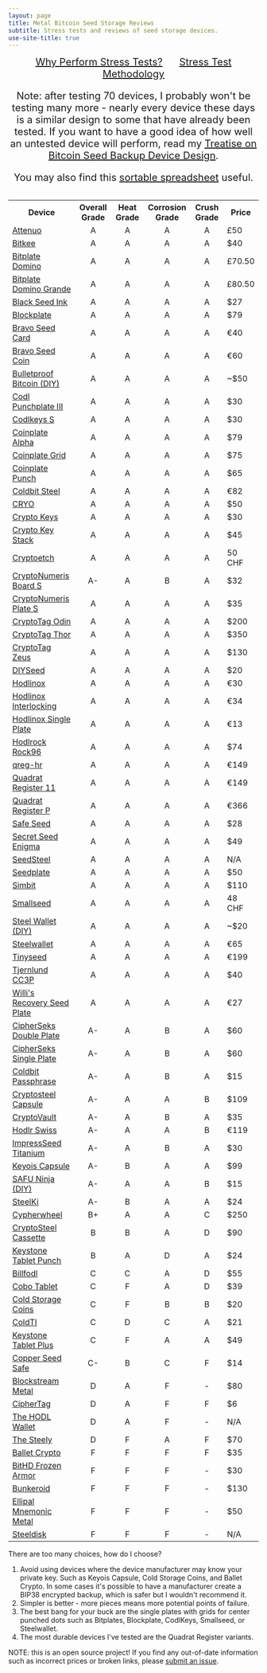 ```yaml
---
layout: page
title: Metal Bitcoin Seed Storage Reviews
subtitle: Stress tests and reviews of seed storage devices.
use-site-title: true
---
```


<div style="text-align:center; font-size:20px">
    <a href="why">Why Perform Stress Tests?</a>
    &nbsp;&nbsp;&nbsp;&nbsp;
    <a href="how">Stress Test Methodology</a>
    <br/>
    <p>Note: after testing 70 devices, I probably won't be testing many more - nearly every device these days is a similar design to some that have already been tested. If you want to have a good idea of how well an untested device will perform, read my <a href="https://blog.lopp.net/a-treatise-on-bitcoin-seed-backup-device-design/">Treatise on Bitcoin Seed Backup Device Design</a>.</p>
    You may also find this <a href="https://docs.google.com/spreadsheets/d/1poBdHCVrd5eErAWySjSBoKh2f_6VCHsy3ForvL8JCRE/edit#gid=197446072">sortable spreadsheet</a> useful.</div>
<br/>
<table class="compatibility">
  <tr>
    <th>Device</th>
    <th style="text-align:center">Overall Grade</th>
    <th style="text-align:center">Heat Grade</th>
    <th style="text-align:center">Corrosion Grade</th>
    <th style="text-align:center">Crush Grade</th>
    <th>Price</th>
  </tr>
  <tr>
    <td><a href="reviews/attenuo/">Attenuo</a></td>
    <td style="text-align:center">A</td>
    <td style="text-align:center">A</td>
    <td style="text-align:center">A</td>
    <td style="text-align:center">A</td>
    <td>£50</td>
  </tr>
  <tr>
    <td><a href="reviews/bitkee/">Bitkee</a></td>
    <td style="text-align:center">A</td>
    <td style="text-align:center">A</td>
    <td style="text-align:center">A</td>
    <td style="text-align:center">A</td>
    <td>$40</td>
  </tr>
  <tr>
    <td><a href="reviews/bitplate/">Bitplate Domino</a></td>
    <td style="text-align:center">A</td>
    <td style="text-align:center">A</td>
    <td style="text-align:center">A</td>
    <td style="text-align:center">A</td>
    <td>£70.50</td>
  </tr>
  <tr>
    <td><a href="reviews/bitplate-grande/">Bitplate Domino Grande</a></td>
    <td style="text-align:center">A</td>
    <td style="text-align:center">A</td>
    <td style="text-align:center">A</td>
    <td style="text-align:center">A</td>
    <td>£80.50</td>
  </tr>
  <tr>
    <td><a href="reviews/black-seed-ink/">Black Seed Ink</a></td>
    <td style="text-align:center">A</td>
    <td style="text-align:center">A</td>
    <td style="text-align:center">A</td>
    <td style="text-align:center">A</td>
    <td>$27</td>
  </tr>
  <tr>
    <td><a href="reviews/blockplate/">Blockplate</a></td>
    <td style="text-align:center">A</td>
    <td style="text-align:center">A</td>
    <td style="text-align:center">A</td>
    <td style="text-align:center">A</td>
    <td>$79</td>
  </tr>
  <tr>
    <td><a href="reviews/bravo-seed-card/">Bravo Seed Card</a></td>
    <td style="text-align:center">A</td>
    <td style="text-align:center">A</td>
    <td style="text-align:center">A</td>
    <td style="text-align:center">A</td>
    <td>€40</td>
  </tr>
  <tr>
    <td><a href="reviews/bravo-seed-coin/">Bravo Seed Coin</a></td>
    <td style="text-align:center">A</td>
    <td style="text-align:center">A</td>
    <td style="text-align:center">A</td>
    <td style="text-align:center">A</td>
    <td>€60</td>
  </tr>
  <tr>
    <td><a href="reviews/diy-bulletproof/">Bulletproof Bitcoin (DIY)</a></td>
    <td style="text-align:center">A</td>
    <td style="text-align:center">A</td>
    <td style="text-align:center">A</td>
    <td style="text-align:center">A</td>
    <td>~$50</td>
  </tr>
  <tr>
    <td><a href="reviews/codl-punchplate/">Codl Punchplate III</a></td>
    <td style="text-align:center">A</td>
    <td style="text-align:center">A</td>
    <td style="text-align:center">A</td>
    <td style="text-align:center">A</td>
    <td>$30</td>
  </tr>
  <tr>
    <td><a href="reviews/codlkeys/">Codlkeys S</a></td>
    <td style="text-align:center">A</td>
    <td style="text-align:center">A</td>
    <td style="text-align:center">A</td>
    <td style="text-align:center">A</td>
    <td>$30</td>
  </tr>
  <tr>
    <td><a href="reviews/coinplate-alpha/">Coinplate Alpha</a></td>
    <td style="text-align:center">A</td>
    <td style="text-align:center">A</td>
    <td style="text-align:center">A</td>
    <td style="text-align:center">A</td>
    <td>$79</td>
  </tr>
  <tr>
    <td><a href="reviews/coinplate-grid/">Coinplate Grid</a></td>
    <td style="text-align:center">A</td>
    <td style="text-align:center">A</td>
    <td style="text-align:center">A</td>
    <td style="text-align:center">A</td>
    <td>$75</td>
  </tr>
  <tr>
    <td><a href="reviews/coinplate-punch/">Coinplate Punch</a></td>
    <td style="text-align:center">A</td>
    <td style="text-align:center">A</td>
    <td style="text-align:center">A</td>
    <td style="text-align:center">A</td>
    <td>$65</td>
  </tr>
  <tr>
    <td><a href="reviews/coldbit-steel/">Coldbit Steel</a></td>
    <td style="text-align:center">A</td>
    <td style="text-align:center">A</td>
    <td style="text-align:center">A</td>
    <td style="text-align:center">A</td>
    <td>€82</td>
  </tr>
  <tr>
    <td><a href="reviews/cryo/">CRYO</a></td>
    <td style="text-align:center">A</td>
    <td style="text-align:center">A</td>
    <td style="text-align:center">A</td>
    <td style="text-align:center">A</td>
    <td>$50</td>
  </tr>
  <tr>
    <td><a href="reviews/crypto-keys/">Crypto Keys</a></td>
    <td style="text-align:center">A</td>
    <td style="text-align:center">A</td>
    <td style="text-align:center">A</td>
    <td style="text-align:center">A</td>
    <td>$30</td>
  </tr>
  <tr>
    <td><a href="reviews/crypto-key-stack/">Crypto Key Stack</a></td>
    <td style="text-align:center">A</td>
    <td style="text-align:center">A</td>
    <td style="text-align:center">A</td>
    <td style="text-align:center">A</td>
    <td>$45</td>
  </tr>
  <tr>
    <td><a href="reviews/cryptoetch/">Cryptoetch</a></td>
    <td style="text-align:center">A</td>
    <td style="text-align:center">A</td>
    <td style="text-align:center">A</td>
    <td style="text-align:center">A</td>
    <td>50 CHF</td>
  </tr>
  <tr>
    <td><a href="reviews/cryptonumeris-board-s/">CryptoNumeris Board S</a></td>
    <td style="text-align:center">A-</td>
    <td style="text-align:center">A</td>
    <td style="text-align:center">B</td>
    <td style="text-align:center">A</td>
    <td>$32</td>
  </tr>
  <tr>
    <td><a href="reviews/cryptonumeris-plate-s/">CryptoNumeris Plate S</a></td>
    <td style="text-align:center">A</td>
    <td style="text-align:center">A</td>
    <td style="text-align:center">A</td>
    <td style="text-align:center">A</td>
    <td>$35</td>
  </tr>
  <tr>
    <td><a href="reviews/cryptotag-odin/">CryptoTag Odin</a></td>
    <td style="text-align:center">A</td>
    <td style="text-align:center">A</td>
    <td style="text-align:center">A</td>
    <td style="text-align:center">A</td>
    <td>$200</td>
  </tr>
  <tr>
    <td><a href="reviews/cryptotag/">CryptoTag Thor</a></td>
    <td style="text-align:center">A</td>
    <td style="text-align:center">A</td>
    <td style="text-align:center">A</td>
    <td style="text-align:center">A</td>
    <td>$350</td>
  </tr>
  <tr>
    <td><a href="reviews/cryptotag-zeus/">CryptoTag Zeus</a></td>
    <td style="text-align:center">A</td>
    <td style="text-align:center">A</td>
    <td style="text-align:center">A</td>
    <td style="text-align:center">A</td>
    <td>$130</td>
  </tr>
  <tr>
    <td><a href="reviews/diyseed/">DIYSeed</a></td>
    <td style="text-align:center">A</td>
    <td style="text-align:center">A</td>
    <td style="text-align:center">A</td>
    <td style="text-align:center">A</td>
    <td>$20</td>
  </tr>
  <tr>
    <td><a href="reviews/hodlinox/">Hodlinox</a></td>
    <td style="text-align:center">A</td>
    <td style="text-align:center">A</td>
    <td style="text-align:center">A</td>
    <td style="text-align:center">A</td>
    <td>€30</td>
  </tr>
  <tr>
    <td><a href="reviews/hodlinox-2/">Hodlinox Interlocking</a></td>
    <td style="text-align:center">A</td>
    <td style="text-align:center">A</td>
    <td style="text-align:center">A</td>
    <td style="text-align:center">A</td>
    <td>€34</td>
  </tr>
  <tr>
    <td><a href="reviews/hodlinox-single/">Hodlinox Single Plate</a></td>
    <td style="text-align:center">A</td>
    <td style="text-align:center">A</td>
    <td style="text-align:center">A</td>
    <td style="text-align:center">A</td>
    <td>€13</td>
  </tr>
  <tr>
    <td><a href="reviews/hodlrock/">Hodlrock Rock96</a></td>
    <td style="text-align:center">A</td>
    <td style="text-align:center">A</td>
    <td style="text-align:center">A</td>
    <td style="text-align:center">A</td>
    <td>$74</td>
  </tr>
  <tr>
    <td><a href="reviews/qreg-hr/">qreg-hr</a></td>
    <td style="text-align:center">A</td>
    <td style="text-align:center">A</td>
    <td style="text-align:center">A</td>
    <td style="text-align:center">A</td>
    <td>€149</td>
  </tr>
  <tr>
    <td><a href="reviews/quadrat-register-11/">Quadrat Register 11</a></td>
    <td style="text-align:center">A</td>
    <td style="text-align:center">A</td>
    <td style="text-align:center">A</td>
    <td style="text-align:center">A</td>
    <td>€149</td>
  </tr>
  <tr>
    <td><a href="reviews/quadrat-register/">Quadrat Register P</a></td>
    <td style="text-align:center">A</td>
    <td style="text-align:center">A</td>
    <td style="text-align:center">A</td>
    <td style="text-align:center">A</td>
    <td>€366</td>
  </tr>
  <tr>
    <td><a href="reviews/safe-seed/">Safe Seed</a></td>
    <td style="text-align:center">A</td>
    <td style="text-align:center">A</td>
    <td style="text-align:center">A</td>
    <td style="text-align:center">A</td>
    <td>$28</td>
  </tr>
  <tr>
    <td><a href="reviews/secret-seed-enigma/">Secret Seed Enigma</a></td>
    <td style="text-align:center">A</td>
    <td style="text-align:center">A</td>
    <td style="text-align:center">A</td>
    <td style="text-align:center">A</td>
    <td>$49</td>
  </tr>
  <tr>
    <td><a href="reviews/seedsteel/">SeedSteel</a></td>
    <td style="text-align:center">A</td>
    <td style="text-align:center">A</td>
    <td style="text-align:center">A</td>
    <td style="text-align:center">A</td>
    <td>N/A</td>
  </tr>
  <tr>
    <td><a href="reviews/seedplate/">Seedplate</a></td>
    <td style="text-align:center">A</td>
    <td style="text-align:center">A</td>
    <td style="text-align:center">A</td>
    <td style="text-align:center">A</td>
    <td>$50</td>
  </tr>
  <tr>
    <td><a href="reviews/simbit/">Simbit</a></td>
    <td style="text-align:center">A</td>
    <td style="text-align:center">A</td>
    <td style="text-align:center">A</td>
    <td style="text-align:center">A</td>
    <td>$110</td>
  </tr>
  <tr>
    <td><a href="reviews/smallseed/">Smallseed</a></td>
    <td style="text-align:center">A</td>
    <td style="text-align:center">A</td>
    <td style="text-align:center">A</td>
    <td style="text-align:center">A</td>
    <td>48 CHF</td>
  </tr>
  <tr>
    <td><a href="reviews/diy-steelwallet/">Steel Wallet (DIY)</a></td>
    <td style="text-align:center">A</td>
    <td style="text-align:center">A</td>
    <td style="text-align:center">A</td>
    <td style="text-align:center">A</td>
    <td>~$20</td>
  </tr>
  <tr>
    <td><a href="reviews/steelwallet/">Steelwallet</a></td>
    <td style="text-align:center">A</td>
    <td style="text-align:center">A</td>
    <td style="text-align:center">A</td>
    <td style="text-align:center">A</td>
    <td>€65</td>
  </tr>
  <tr>
    <td><a href="reviews/tinyseed/">Tinyseed</a></td>
    <td style="text-align:center">A</td>
    <td style="text-align:center">A</td>
    <td style="text-align:center">A</td>
    <td style="text-align:center">A</td>
    <td>€199</td>
  </tr>
  <tr>
    <td><a href="reviews/tjernlund-cc3p/">Tjernlund CC3P</a></td>
    <td style="text-align:center">A</td>
    <td style="text-align:center">A</td>
    <td style="text-align:center">A</td>
    <td style="text-align:center">A</td>
    <td>$40</td>
  </tr>
  <tr>
    <td><a href="reviews/willi-recovery-seed-plate/">Willi's Recovery Seed Plate</a></td>
    <td style="text-align:center">A</td>
    <td style="text-align:center">A</td>
    <td style="text-align:center">A</td>
    <td style="text-align:center">A</td>
    <td>€27</td>
  </tr>
  <tr>
    <td><a href="reviews/cipherseks-double-plate/">CipherSeks Double Plate</a></td>
    <td style="text-align:center">A-</td>
    <td style="text-align:center">A</td>
    <td style="text-align:center">B</td>
    <td style="text-align:center">A</td>
    <td>$60</td>
  </tr>
  <tr>
    <td><a href="reviews/cipherseks-single-plate/">CipherSeks Single Plate</a></td>
    <td style="text-align:center">A-</td>
    <td style="text-align:center">A</td>
    <td style="text-align:center">B</td>
    <td style="text-align:center">A</td>
    <td>$60</td>
  </tr>
  <tr>
    <td><a href="reviews/coldbit-passphrase/">Coldbit Passphrase</a></td>
    <td style="text-align:center">A-</td>
    <td style="text-align:center">A</td>
    <td style="text-align:center">B</td>
    <td style="text-align:center">A</td>
    <td>$15</td>
  </tr>
  <tr>
    <td><a href="reviews/cryptosteel-capsule/">Cryptosteel Capsule</a></td>
    <td style="text-align:center">A-</td>
    <td style="text-align:center">A</td>
    <td style="text-align:center">A</td>
    <td style="text-align:center">B</td>
    <td>$109</td>
  </tr>
  <tr>
    <td><a href="reviews/cryptovault/">CryptoVault</a></td>
    <td style="text-align:center">A-</td>
    <td style="text-align:center">A</td>
    <td style="text-align:center">B</td>
    <td style="text-align:center">A</td>
    <td>$35</td>
  </tr>
  <tr>
    <td><a href="reviews/hodlr-swiss/">Hodlr Swiss</a></td>
    <td style="text-align:center">A-</td>
    <td style="text-align:center">A</td>
    <td style="text-align:center">A</td>
    <td style="text-align:center">B</td>
    <td>€119</td>
  </tr>
  <tr>
    <td><a href="reviews/impressseed-titanium/">ImpressSeed Titanium</a></td>
    <td style="text-align:center">A-</td>
    <td style="text-align:center">A</td>
    <td style="text-align:center">B</td>
    <td style="text-align:center">A</td>
    <td>$30</td>
  </tr>
  <tr>
    <td><a href="reviews/keyois-capsule/">Keyois Capsule</a></td>
    <td style="text-align:center">A-</td>
    <td style="text-align:center">B</td>
    <td style="text-align:center">A</td>
    <td style="text-align:center">A</td>
    <td>$99</td>
  </tr>
  <tr>
    <td><a href="reviews/safu-ninja/">SAFU Ninja (DIY)</a></td>
    <td style="text-align:center">A-</td>
    <td style="text-align:center">A</td>
    <td style="text-align:center">A</td>
    <td style="text-align:center">B</td>
    <td>$15</td>
  </tr>
  <tr>
    <td><a href="reviews/steelki/">SteelKi</a></td>
    <td style="text-align:center">A-</td>
    <td style="text-align:center">B</td>
    <td style="text-align:center">A</td>
    <td style="text-align:center">A</td>
    <td>$24</td>
  </tr>
  <tr>
    <td><a href="reviews/cypherwheel-2/">Cypherwheel</a></td>
    <td style="text-align:center">B+</td>
    <td style="text-align:center">A</td>
    <td style="text-align:center">A</td>
    <td style="text-align:center">C</td>
    <td>$250</td>
  </tr>
  <tr>
    <td><a href="reviews/cryptosteel-cassette/">CryptoSteel Cassette</a></td>
    <td style="text-align:center">B</td>
    <td style="text-align:center">B</td>
    <td style="text-align:center">A</td>
    <td style="text-align:center">D</td>
    <td>$90</td>
  </tr>
  <tr>
    <td><a href="reviews/keystone-tablet-punch/">Keystone Tablet Punch</a></td>
    <td style="text-align:center">B</td>
    <td style="text-align:center">A</td>
    <td style="text-align:center">D</td>
    <td style="text-align:center">A</td>
    <td>$24</td>
  </tr>
  <tr>
    <td><a href="reviews/billfodl/">Billfodl</a></td>
    <td style="text-align:center">C</td>
    <td style="text-align:center">C</td>
    <td style="text-align:center">A</td>
    <td style="text-align:center">D</td>
    <td>$55</td>
  </tr>
  <tr>
    <td><a href="reviews/cobo-tablet/">Cobo Tablet</a></td>
    <td style="text-align:center">C</td>
    <td style="text-align:center">F</td>
    <td style="text-align:center">A</td>
    <td style="text-align:center">D</td>
    <td>$39</td>
  </tr>
  <tr>
    <td><a href="reviews/cold-storage-coins/">Cold Storage Coins</a></td>
    <td style="text-align:center">C</td>
    <td style="text-align:center">F</td>
    <td style="text-align:center">B</td>
    <td style="text-align:center">B</td>
    <td>$20</td>
  </tr>
  <tr>
    <td><a href="reviews/coldti/">ColdTI</a></td>
    <td style="text-align:center">C</td>
    <td style="text-align:center">D</td>
    <td style="text-align:center">C</td>
    <td style="text-align:center">A</td>
    <td>$21</td>
  </tr>
  <tr>
    <td><a href="reviews/keystone-tablet-plus/">Keystone Tablet Plus</a></td>
    <td style="text-align:center">C</td>
    <td style="text-align:center">F</td>
    <td style="text-align:center">A</td>
    <td style="text-align:center">A</td>
    <td>$49</td>
  </tr>
  <tr>
    <td><a href="reviews/copper-seed-safe/">Copper Seed Safe</a></td>
    <td style="text-align:center">C-</td>
    <td style="text-align:center">B</td>
    <td style="text-align:center">C</td>
    <td style="text-align:center">F</td>
    <td>$14</td>
  </tr>
  <tr>
    <td><a href="reviews/blockstream-metal/">Blockstream Metal</a></td>
    <td style="text-align:center">D</td>
    <td style="text-align:center">A</td>
    <td style="text-align:center">F</td>
    <td style="text-align:center">-</td>
    <td>$80</td>
  </tr>
  <tr>
    <td><a href="reviews/ciphertag/">CipherTag</a></td>
    <td style="text-align:center">D</td>
    <td style="text-align:center">A</td>
    <td style="text-align:center">F</td>
    <td style="text-align:center">F</td>
    <td>$6</td>
  </tr>
  <tr>
    <td><a href="reviews/hodl-wallet/">The HODL Wallet</a></td>
    <td style="text-align:center">D</td>
    <td style="text-align:center">A</td>
    <td style="text-align:center">F</td>
    <td style="text-align:center">-</td>
    <td>N/A</td>
  </tr>
  <tr>
    <td><a href="reviews/steely/">The Steely</a></td>
    <td style="text-align:center">D</td>
    <td style="text-align:center">F</td>
    <td style="text-align:center">A</td>
    <td style="text-align:center">F</td>
    <td>$70</td>
  </tr>
  <tr>
    <td><a href="reviews/ballet-crypto/">Ballet Crypto</a></td>
    <td style="text-align:center">F</td>
    <td style="text-align:center">F</td>
    <td style="text-align:center">F</td>
    <td style="text-align:center">F</td>
    <td>$35</td>
  </tr>
  <tr>
    <td><a href="reviews/bithd-frozen-armor/">BitHD Frozen Armor</a></td>
    <td style="text-align:center">F</td>
    <td style="text-align:center">F</td>
    <td style="text-align:center">F</td>
    <td style="text-align:center">-</td>
    <td>$30</td>
  </tr>
  <tr>
    <td><a href="reviews/bunkeroid/">Bunkeroid</a></td>
    <td style="text-align:center">F</td>
    <td style="text-align:center">F</td>
    <td style="text-align:center">F</td>
    <td style="text-align:center">-</td>
    <td>$130</td>
  </tr>
  <tr>
    <td><a href="reviews/ellipal-mnemonic-metal/">Ellipal Mnemonic Metal</a></td>
    <td style="text-align:center">F</td>
    <td style="text-align:center">F</td>
    <td style="text-align:center">F</td>
    <td style="text-align:center">-</td>
    <td>$50</td>
  </tr>
  <tr>
    <td><a href="reviews/steeldisk/">Steeldisk</a></td>
    <td style="text-align:center">F</td>
    <td style="text-align:center">F</td>
    <td style="text-align:center">F</td>
    <td style="text-align:center">-</td>
    <td>N/A</td>
  </tr>
</table>

There are too many choices, how do I choose?
1. Avoid using devices where the device manufacturer may know your private key. Such as Keyois Capsule, Cold Storage Coins, and Ballet Crypto. In some cases it's possible to have a manufacturer create a BIP38 encrypted backup, which is safer but I wouldn't recommend it.
2. Simpler is better - more pieces means more potential points of failure.
3. The best bang for your buck are the single plates with grids for center punched dots such as Bitplates, Blockplate, CodlKeys, Smallseed, or Steelwallet.
4. The most durable devices I've tested are the Quadrat Register variants.

NOTE: this is an open source project! If you find any out-of-date information such as incorrect prices or broken links, please <a href="https://github.com/jlopp/metal-bitcoin-storage-reviews/issues/new">submit an issue</a>.